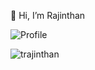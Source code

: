 👋 Hi, I’m Rajinthan


<!---
trajinthan/trajinthan is a ✨ special ✨ repository because its `README.md` (this file) appears on your GitHub profile.
You can click the Preview link to take a look at your changes.
--->


  <img alt="Profile" align="center" src="https://github-readme-stats.vercel.app/api?username=trajinthan&count_private=true&show_icons=true&custom_title=My%20Github%20Statistics&include_all_commits=true" />

<!--   <img alt="Top Langs" align="center" src="https://github-readme-stats.vercel.app/api/top-langs/?username=trajinthan&include_all_commits=true&langs_count=9&layout=compact&hide=SCSS,Less" /> -->

<p><img align="center" src="https://github-readme-streak-stats.herokuapp.com/?user=trajinthan" alt="trajinthan"/></p> 
